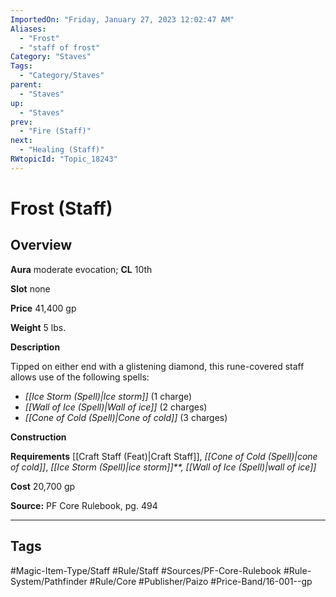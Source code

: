```yaml
---
ImportedOn: "Friday, January 27, 2023 12:02:47 AM"
Aliases:
  - "Frost"
  - "staff of frost"
Category: "Staves"
Tags:
  - "Category/Staves"
parent:
  - "Staves"
up:
  - "Staves"
prev:
  - "Fire (Staff)"
next:
  - "Healing (Staff)"
RWtopicId: "Topic_18243"
---
```

# Frost (Staff)
## Overview
**Aura** moderate evocation; **CL** 10th

**Slot** none

**Price** 41,400 gp

**Weight** 5 lbs.

**Description**

Tipped on either end with a glistening diamond, this rune-covered staff allows use of the following spells:

- *[[Ice Storm (Spell)|Ice storm]]* (1 charge)
- *[[Wall of Ice (Spell)|Wall of ice]]* (2 charges)
- *[[Cone of Cold (Spell)|Cone of cold]]* (3 charges)

**Construction**

**Requirements** [[Craft Staff (Feat)|Craft Staff]], *[[Cone of Cold (Spell)|cone of cold]]*, *[[Ice Storm (Spell)|ice storm]]**, [[Wall of Ice (Spell)|wall of ice]]*

**Cost** 20,700 gp

**Source:** PF Core Rulebook, pg. 494


---
## Tags
#Magic-Item-Type/Staff #Rule/Staff #Sources/PF-Core-Rulebook #Rule-System/Pathfinder #Rule/Core #Publisher/Paizo #Price-Band/16-001--gp

